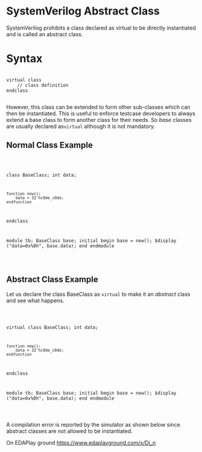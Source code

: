 #  SystemVerilog Abstract Class 

SystemVerilog prohibits a class declared as virtual  to be directly instantiated and is called an abstract  class. <br/>
# Syntax
<pre><code>
virtual class <class-name>
	// class definition
endclass

</code></pre>
  
  <p>However, this class can be extended to form other sub-classes which can then be instantiated. This is useful to enforce testcase developers to always extend a base class to form another class for their needs. So <i>base</i> classes are usually declared as<code>virtual</code> although it is not mandatory.</p>
  
  <h2>Normal Class Example</h2><pre>  <code class="language-verilog match-braces line-numbers">
  
class BaseClass;
	int data;
	
	function new();
		data = 32'hc0de_c0de;
	endfunction
endclass

module tb;
	BaseClass base;
	initial begin
		base = new();
		$display ("data=0x%0h", base.data);
	end
endmodule

  </code>
</pre>
</pre><h2>Abstract Class Example</h2><p>Let us declare the class <span class=signal>BaseClass</span> as <code>virtual</code> to make it an <i>abstract</i> class and see what happens.</p><pre>  <code class="language-verilog match-braces line-numbers">
  
virtual class BaseClass;
	int data;
	
	function new();
		data = 32'hc0de_c0de;
	endfunction
endclass

module tb;
	BaseClass base;
	initial begin
		base = new();
		$display ("data=0x%0h", base.data);
	end
endmodule

  </code>
</pre>
<p>A compilation error is reported by the simulator as shown below since abstract classes are not allowed to be instantiated.</p>

On EDAPlay ground https://www.edaplayground.com/x/Di_n
